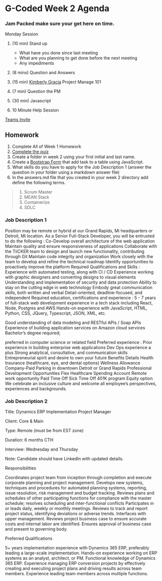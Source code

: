 # G-Coded Week 2 Agenda

### Jam Packed make sure your get here on time.

Monday Session

1. (10 min) Stand up

   - What have you done since last meeting
   - What are you planning to get done before the next meeting
   - Any impediments

2. (8 mins) Question and Answers

3. (15 min) [Kimberly Gracia](https://www.linkedin.com/in/kimberleyegarcia/) Project Manage 101
4. (7 min) Question the PM
5. (30 min) Javascript
6. 10 Minute Help Session

[Teams Invite](https://teams.live.com/l/invite/FAAFQ7R1yLWyqKauAI)

## Homework

1. Complete All of Week 1 Homework
2. [Complete the quiz](https://forms.gle/BYG5Z9cZhetSCgDeA)
3. Create a folder in week 2 using your first initial and last name.
4. Create a [Bootstrap Form](https://www.youtube.com/watch?v=oagX1tTUFwk) that add task to a table using JavaScript.
5. What skills do you have to apply for the Job Description 1 (answer the question in your folder using a markdown answer file)
6. In the answers.md file that you created in your week 2 directory add define the following terms.

> 1. Scrum Master
> 2. MEAN Stack
> 3. Containerize
> 4. SDLC

### Job Description 1

Position may be remote or hybrid at our Grand Rapids, Mi headquarters or Detroit, Mi location. As a Senior Full-Stack Developer, you will be entrusted to do the following : Co-Develop overall architecture of the web application Maintain quality and ensure responsiveness of applications Collaborate with the TiiCKER team to design and launch new functionality, contributing through Git Maintain code integrity and organization Work closely with the team to develop and refine the technical roadmap Identify opportunities to proactively improve the platform Required Qualifications and Skills : Experience with automated testing, along with CI / CD Experience working with graphic designers and converting designs to visual elements Understanding and implementation of security and data protection Ability to stay on the cutting edge in web technology Embody great communication skills, both written and verbal Detail-oriented, deadline-focused, and independent Required education, certifications and experience : 5 - 7 years of full-stack web development experience in a tech stack including React, Node, Postgres and AWS Hands-on experience with JavaScript, HTML, Python, CSS, JQuery, Typescript, JSON, XML, etc.

Good understanding of data modeling and RESTful APIs / Soap APIs Experience of building application services on Amazon cloud services Bachelor’s degree required;

preferred in computer science or related field Preferred experience : Prior experience in building enterprise web applications Dev Ops experience a plus Strong analytical, consultative, and communication skills Entrepreneurial spirit and desire to own your future Benefits Details Health Insurance (healthcare, eye, and dental options) Wellness Allowance Company-Paid Parking in downtown Detroit or Grand Rapids Professional Development Opportunities Flex Healthcare Spending Account Remote work opportunity Paid Time Off Sick Time Off 401K program Equity option We celebrate an inclusive culture and welcome all employee’s perspectives, experiences and backgrounds.

### Job Description 2

Title: Dynamics ERP Implementation Project Manager

Client: Core & Main

Type: Remote (must be from EST zone)

Duration: 6 months CTH

Interview: Wednesday and Thursday

Note: Candidate should have LinkedIn with updated details.

Responsibilities

Coordinates project team from inception through completion and execute corporate planning and project management.
Develops new systems, techniques and procedures for automated planning systems, reporting, issue resolution, risk management and budget tracking.
Reviews plans and schedules of other participating functions for compliance with the master schedule; resolves scheduling and inter-functional conflicts
Participates in or leads daily, weekly or monthly meetings. Reviews to track and report project status, identifying deviations or adverse trends. Interfaces with upper management.
Reviews project business case to ensure accurate costs and internal labor are identified. Ensures approval of business case and present to governing body.

Preferred Qualifications

5+ years implementation experience with Dynamics 365 ERP, preferably leading a large-scale implementation.
Hands-on experience working on ERP systems as an analyst, architect, or PM. Functional knowledge of Dynamics 365 ERP.
Experience managing ERP conversion projects by effectively creating and executing project plans and driving results across team members. Experience leading team members across multiple functions.
